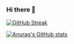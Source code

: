 ### Hi there 👋

[![GitHub Streak](https://streak-stats.demolab.com?user=TatyanaDolgova&theme=radical)](https://git.io/streak-stats)

[![Anurag's GitHub stats](https://github-readme-stats.vercel.app/api?username=TatyanaDolgova)](https://github.com/anuraghazra/github-readme-stats)

